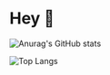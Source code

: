 # Hey 👋

![Anurag's GitHub stats](https://github-readme-stats.vercel.app/api?username=AfonsoCalinas&count_private=true&show_icons=true&theme=great-gatsby)


![Top Langs](https://github-readme-stats.vercel.app/api/top-langs/?username=AfonsoCalinas&langs_count=10&layout=compact&theme=great-gatsby)
